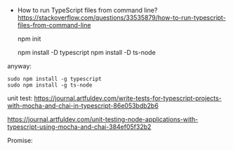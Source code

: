 

- How to run TypeScript files from command line?  
https://stackoverflow.com/questions/33535879/how-to-run-typescript-files-from-command-line




    npm init
    
    npm install -D typescript
    npm install -D ts-node
    
    
anyway:

    sudo npm install -g typescript
    sudo npm install -g ts-node
    
    
unit test:
 https://journal.artfuldev.com/write-tests-for-typescript-projects-with-mocha-and-chai-in-typescript-86e053bdb2b6
 
 https://journal.artfuldev.com/unit-testing-node-applications-with-typescript-using-mocha-and-chai-384ef05f32b2
 
 
 Promise:
 
 
